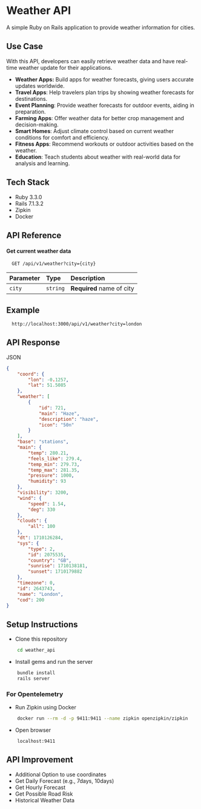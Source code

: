 
# Weather API

A simple Ruby on Rails application to provide weather information for cities. 

## Use Case

With this API, developers can easily retrieve weather data and have real-time weather update for their applications.

* **Weather Apps:** Build apps for weather forecasts, giving users accurate updates worldwide.
* **Travel Apps**: Help travelers plan trips by showing weather forecasts for destinations.
* **Event Planning**: Provide weather forecasts for outdoor events, aiding in preparation.
* **Farming Apps**: Offer weather data for better crop management and decision-making.
* **Smart Homes**: Adjust climate control based on current weather conditions for comfort and efficiency.
* **Fitness Apps**: Recommend workouts or outdoor activities based on the weather.
* **Education**: Teach students about weather with real-world data for analysis and learning.


## Tech Stack

* Ruby 3.3.0
* Rails 7.1.3.2
* Zipkin
* Docker
 
## API Reference

#### Get current weather data

```
  GET /api/v1/weather?city={city}
```

| Parameter | Type     | Description                |
| :-------- | :------- | :------------------------- |
| `city` | `string` | **Required** name of city |

## Example

```
  http://localhost:3000/api/v1/weather?city=london
```

## API Response

JSON

```json
{
    "coord": {
        "lon": -0.1257,
        "lat": 51.5085
    },
    "weather": [
        {
            "id": 721,
            "main": "Haze",
            "description": "haze",
            "icon": "50n"
        }
    ],
    "base": "stations",
    "main": {
        "temp": 280.21,
        "feels_like": 279.4,
        "temp_min": 279.73,
        "temp_max": 281.35,
        "pressure": 1000,
        "humidity": 93
    },
    "visibility": 3200,
    "wind": {
        "speed": 1.54,
        "deg": 330
    },
    "clouds": {
        "all": 100
    },
    "dt": 1710126284,
    "sys": {
        "type": 2,
        "id": 2075535,
        "country": "GB",
        "sunrise": 1710138181,
        "sunset": 1710179882
    },
    "timezone": 0,
    "id": 2643743,
    "name": "London",
    "cod": 200
}
```
## Setup Instructions

* Clone this repository

```bash
    cd weather_api
```
* Install gems and run the server

```bash
    bundle install
    rails server
```

### For Opentelemetry
* Run Zipkin using Docker

```bash
    docker run --rm -d -p 9411:9411 --name zipkin openzipkin/zipkin
```
* Open browser

```
    localhost:9411
```

## API Improvement

* Additional Option to use coordinates
* Get Daily Forecast (e.g., 7days, 10days)
* Get Hourly Forecast
* Get Possible Road Risk
* Historical Weather Data


